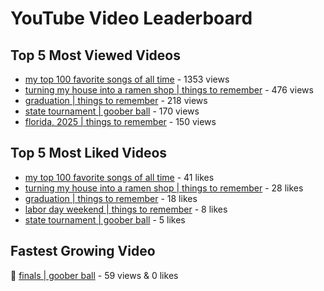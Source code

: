 # YouTube Video Leaderboard

## Top 5 Most Viewed Videos
- [my top 100 favorite songs of all time](https://youtu.be/zYnjnriU374) - 1353 views
- [turning my house into a ramen shop | things to remember](https://youtu.be/RBDZBPQs_fI) - 476 views
- [graduation | things to remember](https://youtu.be/l2r22Se8iw4) - 218 views
- [state tournament | goober ball](https://youtu.be/Ci5MFGdfzOE) - 170 views
- [florida, 2025 | things to remember](https://youtu.be/EGSwAs7yjAY) - 150 views

## Top 5 Most Liked Videos
- [my top 100 favorite songs of all time](https://youtu.be/zYnjnriU374) - 41 likes
- [turning my house into a ramen shop | things to remember](https://youtu.be/RBDZBPQs_fI) - 28 likes
- [graduation | things to remember](https://youtu.be/l2r22Se8iw4) - 18 likes
- [labor day weekend | things to remember](https://youtu.be/I6uEidcqydk) - 8 likes
- [state tournament | goober ball](https://youtu.be/Ci5MFGdfzOE) - 5 likes

## Fastest Growing Video
🔹 [finals | goober ball](https://youtu.be/srDTP8KR9QE) - 59 views & 0 likes
